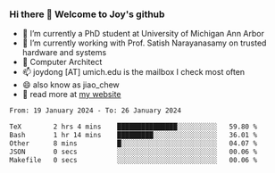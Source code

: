 ### Hi there 👋 Welcome to Joy's github

- 🔭 I’m currently a PhD student at University of Michigan Ann Arbor
- 🌱 I’m currently working with Prof. Satish Narayanasamy on trusted hardware and systems
- 👯 Computer Architect
- 📫 joydong [AT] umich.edu is the mailbox I check most often
- 😄 also know as jiao_chew
- 💬 read more at [my website](https://joydddd.github.io/)
<!--START_SECTION:waka-->

```txt
From: 19 January 2024 - To: 26 January 2024

TeX        2 hrs 4 mins    ███████████████░░░░░░░░░░   59.80 %
Bash       1 hr 14 mins    █████████░░░░░░░░░░░░░░░░   36.01 %
Other      8 mins          █░░░░░░░░░░░░░░░░░░░░░░░░   04.07 %
JSON       0 secs          ░░░░░░░░░░░░░░░░░░░░░░░░░   00.06 %
Makefile   0 secs          ░░░░░░░░░░░░░░░░░░░░░░░░░   00.06 %
```

<!--END_SECTION:waka-->
